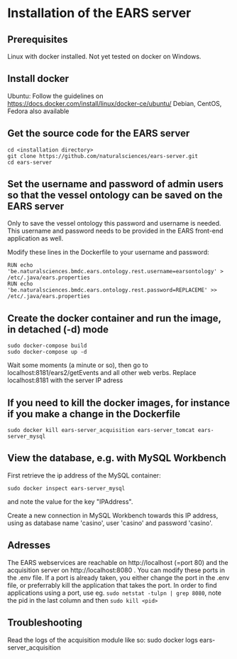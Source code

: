 # Installation of the EARS server

## Prerequisites
Linux with docker installed. Not yet tested on docker on Windows.

## Install docker
Ubuntu: Follow the guidelines on https://docs.docker.com/install/linux/docker-ce/ubuntu/
Debian, CentOS, Fedora also available

## Get the source code for the EARS server
```
cd <installation directory>
git clone https://github.com/naturalsciences/ears-server.git
cd ears-server
```

## Set the username and password of admin users so that the vessel ontology can be saved on the EARS server
Only to save the vessel ontology this password and username is needed. This username and password needs to be provided in the EARS front-end application as well.
 
Modify these lines in the Dockerfile to your username and password:
```
RUN echo 'be.naturalsciences.bmdc.ears.ontology.rest.username=earsontology' > /etc/.java/ears.properties
RUN echo 'be.naturalsciences.bmdc.ears.ontology.rest.password=REPLACEME' >> /etc/.java/ears.properties
```

## Create the docker container and run the image, in detached (-d) mode
```
sudo docker-compose build
sudo docker-compose up -d
```
Wait some moments (a minute or so), then go to localhost:8181/ears2/getEvents and all other web verbs. Replace localhost:8181 with the server IP adress

## If you need to kill the docker images, for instance if you make a change in the Dockerfile 
```sudo docker kill ears-server_acquisition ears-server_tomcat ears-server_mysql```

## View the database, e.g. with MySQL Workbench
First retrieve the ip address of the MySQL container:
```
sudo docker inspect ears-server_mysql
```
and note the value for the key "IPAddress".

Create a new connection in MySQL Workbench towards this IP address, using as database name 'casino', user 'casino' and password 'casino'.

## Adresses

The EARS webservices are reachable on http://localhost (=port 80) and the acquisition server on http://localhost:8080 . You can modify these ports in the .env file. If a port is already taken, you either change the port in the .env file, or preferrably kill the application that takes the port. In order to find applications using a port, use eg.
```sudo netstat -tulpn | grep 8080```, note the pid in the last column and then
```sudo kill <pid>```

## Troubleshooting

Read the logs of the acquisition module like so: sudo docker logs ears-server_acquisition
